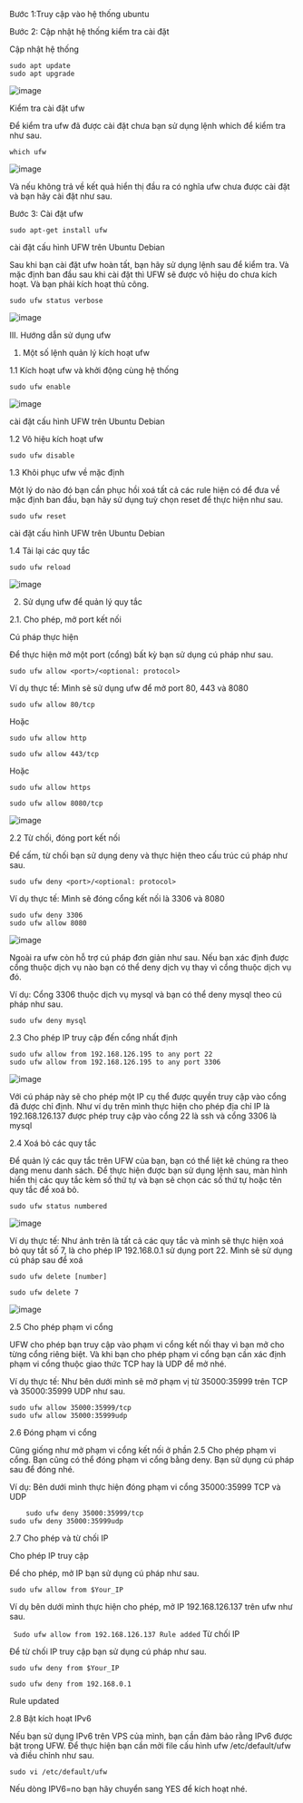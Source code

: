 Bước 1:Truy cập vào hệ thống ubuntu

Bước 2: Cập nhật hệ thống kiểm tra cài đặt

Cập nhật hệ thống

```
sudo apt update
sudo apt upgrade
```

![image](https://user-images.githubusercontent.com/97047640/177903852-18c426df-38d3-481b-a09b-68b3dfb71c73.png)

Kiểm tra cài đặt ufw

Để kiểm tra ufw đã được cài đặt chưa bạn sử dụng lệnh which để kiểm tra như sau.

`which ufw`

![image](https://user-images.githubusercontent.com/97047640/177905615-56544273-b7b1-40d0-a95b-09d059c273b0.png)
    
Và nếu không trả về kết quả hiển thị đầu ra có nghĩa ufw chưa được cài đặt và bạn hãy cài đặt như sau.

Bước 3: Cài đặt ufw
  
`sudo apt-get install ufw`
    
cài đặt cấu hình UFW trên Ubuntu Debian

Sau khi bạn cài đặt ufw hoàn tất, bạn hãy sử dụng lệnh sau để kiểm tra. Và mặc định ban đầu sau khi cài đặt thì UFW sẽ được vô hiệu do chưa kích hoạt. Và bạn phải kích hoạt thủ công.

`sudo ufw status verbose`

![image](https://user-images.githubusercontent.com/97047640/177906050-2067d691-0b47-41fe-a7e7-1534835090c9.png)

III. Hướng dẫn sử dụng ufw

1. Một số lệnh quản lý kích hoạt ufw

1.1 Kích hoạt ufw và khởi động cùng hệ thống
  
`sudo ufw enable`

![image](https://user-images.githubusercontent.com/97047640/177906357-e9608698-10d0-491e-89fb-84711269c9fb.png)
    
cài đặt cấu hình UFW trên Ubuntu Debian

1.2 Vô hiệu kích hoạt ufw
  
`sudo ufw disable`

1.3 Khôi phục ufw về mặc định

Một lý do nào đó bạn cần phục hồi xoá tất cả các rule hiện có để đưa về mặc định ban đầu, bạn hãy sử dụng tuỳ chọn reset để thực hiện như sau.
  
`sudo ufw reset`
    
cài đặt cấu hình UFW trên Ubuntu Debian

1.4 Tải lại các quy tắc
  
`sudo ufw reload`

![image](https://user-images.githubusercontent.com/97047640/177907596-4121b299-acf7-487c-808d-877630522c21.png)
    
2. Sử dụng ufw để quản lý quy tắc

2.1. Cho phép, mở port kết nối

Cú pháp thực hiện

Để thực hiện mở một port (cổng) bất kỳ bạn sử dụng cú pháp như sau.

`sudo ufw allow <port>/<optional: protocol> `

Ví dụ thực tế: Mình sẽ sử dụng ufw để mở port 80, 443 và 8080

`sudo ufw allow 80/tcp`
  
Hoặc
  
`sudo ufw allow http`

`sudo ufw allow 443/tcp`
  
Hoặc
  
`sudo ufw allow https`

`sudo ufw allow 8080/tcp`
    
![image](https://user-images.githubusercontent.com/97047640/177907648-04db4ac2-49a5-4f9c-9ca6-d764247c73cf.png)

2.2 Từ chối, đóng port kết nối
  
Để cấm, từ chối bạn sử dụng deny và thực hiện theo cấu trúc cú pháp như sau.

`sudo ufw deny <port>/<optional: protocol> `
  
Ví dụ thực tế: Mình sẽ đóng cổng kết nối là 3306 và 8080

```  
sudo ufw deny 3306
sudo ufw allow 8080
```    

![image](https://user-images.githubusercontent.com/97047640/177907765-30830bca-faa5-4698-a14d-d8caf2e9b5a7.png)

Ngoài ra ufw còn hỗ trợ cú pháp đơn giản như sau. Nếu bạn xác định được cổng thuộc dịch vụ nào bạn có thể deny dịch vụ thay vì cổng thuộc dịch vụ đó.

Ví dụ: Cổng 3306 thuộc dịch vụ mysql và bạn có thể deny mysql theo cú pháp như sau.

  
`sudo ufw deny mysql`
    

2.3 Cho phép IP truy cập đến cổng nhất định
  
```
sudo ufw allow from 192.168.126.195 to any port 22
sudo ufw allow from 192.168.126.195 to any port 3306
```
  
  ![image](https://user-images.githubusercontent.com/97047640/177907886-fd05ab9d-75d5-4354-acc3-730f0ee5bcb7.png)

    
Với cú pháp này sẽ cho phép một IP cụ thể được quyền truy cập vào cổng đã được chỉ định. Như ví dụ trên mình thực hiện cho phép địa chỉ IP là 192.168.126.137 được phép truy cập vào cổng 22 là ssh và cổng 3306 là mysql

2.4 Xoá bỏ các quy tắc
  
Để quản lý các quy tắc trên UFW của bạn, bạn có thể liệt kê chúng ra theo dạng menu danh sách. Để thực hiện được bạn sử dụng lệnh sau, màn hình hiển thị các quy tắc kèm số thứ tự và bạn sẽ chọn các số thứ tự hoặc tên quy tắc để xoá bỏ.

`sudo ufw status numbered`
  
![image](https://user-images.githubusercontent.com/97047640/177907979-ba7404eb-b462-463d-b93d-c6ed4aa5dbb8.png)

Ví dụ thực tế: Như ảnh trên là tất cả các quy tắc và mình sẽ thực hiện xoá bỏ quy tắt số 7, là cho phép IP 192.168.0.1 sử dụng port 22. Mình sẽ sử dụng cú pháp sau để xoá

`sudo ufw delete [number]`
  
`sudo ufw delete 7`
  
![image](https://user-images.githubusercontent.com/97047640/177910026-cdc71cd8-8e28-41bd-8d3b-be7cc8a8af6b.png)

2.5 Cho phép phạm vi cổng

UFW cho phép bạn truy cập vào phạm vi cổng kết nối thay vì bạn mở cho từng cổng riêng biệt. Và khi bạn cho phép phạm vi cổng bạn cần xác định phạm vi cổng thuộc giao thức TCP hay là UDP để mở nhé.

Ví dụ thực tế: Như bên dưới mình sẽ mở phạm vị từ 35000:35999 trên TCP và 35000:35999 UDP như sau.

  
```
sudo ufw allow 35000:35999/tcp
sudo ufw allow 35000:35999udp
```  

2.6 Đóng phạm vi cổng

  Cũng giống như mở phạm vi cổng kết nối ở phần 2.5 Cho phép phạm vi cổng. Bạn cũng có thể đóng phạm vi cổng bằng deny. Bạn sử dụng cú pháp sau để đóng nhé.

Ví dụ: Bên dưới mình thực hiện đóng phạm vi cổng 35000:35999 TCP và UDP

  
```
    sudo ufw deny 35000:35999/tcp
sudo ufw deny 35000:35999udp
 ```

2.7 Cho phép và từ chối IP

  Cho phép IP truy cập
  
Để cho phép, mở IP bạn sử dụng cú pháp như sau.

`sudo ufw allow from $Your_IP`
  
Ví dụ bên dưới mình thực hiện cho phép, mở IP 192.168.126.137 trên ufw như sau.


`
Sudo ufw allow from 192.168.126.137
Rule added`
Từ chối IP
  
Để từ chối IP truy cập bạn sử dụng cú pháp như sau.

`sudo ufw deny from $Your_IP`
  
`sudo ufw deny from 192.168.0.1`

Rule updated
    
2.8 Bật kích hoạt IPv6
  
Nếu bạn sử dụng IPv6 trên VPS của mình, bạn cần đảm bảo rằng IPv6 được bật trong UFW. Để thực hiện bạn cần mởi file cấu hình ufw /etc/default/ufw và điều chỉnh như sau.

 
`sudo vi /etc/default/ufw`
    
Nếu dòng IPV6=no bạn hãy chuyển sang YES để kích hoạt nhé.
